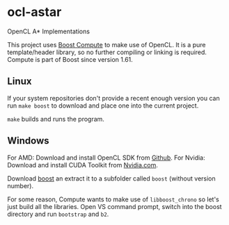 # ocl-astar
OpenCL A* Implementations

This project uses [Boost Compute](https://github.com/boostorg/compute) to make use of OpenCL. It is a pure template/header library, so no further compiling or linking is required. Compute is part of Boost since version 1.61.

## Linux
If your system repositories don't provide a recent enough version you can run `make boost` to download and place one into the current project.

`make` builds and runs the program.

## Windows
For AMD: Download and install OpenCL SDK from [Github](https://github.com/GPUOpen-LibrariesAndSDKs/OCL-SDK/releases).
For Nvidia: Download and install CUDA Toolkit from [Nvidia.com](https://developer.nvidia.com/cuda-downloads).

Download [boost](http://www.boost.org/) an extract it to a subfolder called `boost` (without version number).

For some reason, Compute wants to make use of `libboost_chrono` so let's just build all the libraries.
Open VS command prompt, switch into the boost directory and run `bootstrap` and `b2`.
